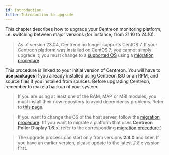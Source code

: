 ```yaml
---
id: introduction
title: Introduction to upgrade
---
```


This chapter describes how to upgrade your Centreon monitoring platform, i.e. switching between major versions (for instance, from 21.10 to 24.10).

> As of version 23.04, Centreon no longer supports CentOS 7. If your Centreon platform was installed on CentOS 7, you cannot simply upgrade it; you must change to a [supported OS](../installation/compatibility.md#operating-systems) using a [migration procedure](../migrate/introduction.md).

This procedure is linked to your initial version of Centreon. You will have to
**use packages** if you already installed using Centreon ISO or an RPM, and
source files if you installed from sources. Before upgrading Centreon, remember
to make a backup of your system.

> If you are using at least one of the BAM, MAP or MBI modules, you must install
> their new repository to avoid dependency problems.
> Refer to [this page](../reporting/upgrade.md#update-the-repository).

> If you want to change the OS of the host server, follow the [migration procedure](../migrate/introduction.md). (If you want to migrate a platform that uses **Centreon Poller Display 1.6.x**, refer
> to the corresponding [migration procedure](../migrate/poller-display-to-remote-server.md).)

> The upgrade process can start only from versions **2.8.0** and later. If you
> have an earlier version, please update to the latest *2.8.x* version first.
